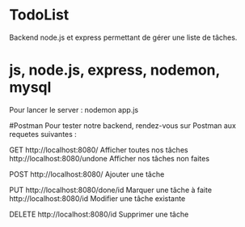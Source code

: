 # TodoList
Backend node.js et express permettant de gérer une liste de tâches.

# js, node.js, express, nodemon, mysql
Pour lancer le server : nodemon app.js

#Postman
Pour tester notre backend, rendez-vous sur Postman aux requetes suivantes :

GET
http://localhost:8080/ Afficher toutes nos tâches
http://localhost:8080/undone Afficher nos tâches non faites

POST
http://localhost:8080/ Ajouter une tâche

PUT
http://localhost:8080/done/id Marquer une tâche à faite
http://localhost:8080/id Modifier une tâche existante

DELETE
http://localhost:8080/id Supprimer une tâche